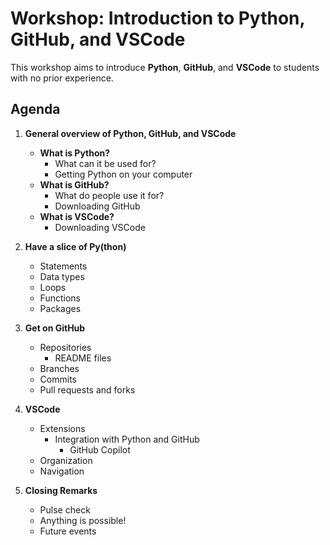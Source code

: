 # Workshop: Introduction to Python, GitHub, and VSCode

This workshop aims to introduce **Python**, **GitHub**, and **VSCode** to students with no prior experience.

## Agenda

1. **General overview of Python, GitHub, and VSCode**
   - **What is Python?**
     - What can it be used for?
     - Getting Python on your computer
   - **What is GitHub?**
     - What do people use it for?
     - Downloading GitHub
   - **What is VSCode?**
     - Downloading VSCode

2. **Have a slice of Py(thon)**
   - Statements
   - Data types
   - Loops
   - Functions
   - Packages
  
3. **Get on GitHub**
   - Repositories
     - README files
   - Branches
   - Commits
   - Pull requests and forks

4. **VSCode**
   - Extensions
     - Integration with Python and GitHub
       - GitHub Copilot
   - Organization
   - Navigation

5. **Closing Remarks**
   - Pulse check
   - Anything is possible!
   - Future events
